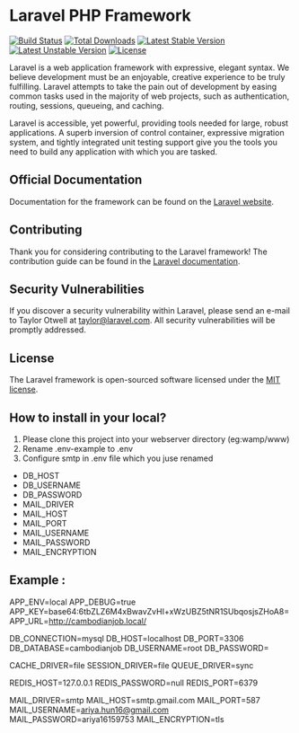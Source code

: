 # Laravel PHP Framework

[![Build Status](https://travis-ci.org/laravel/framework.svg)](https://travis-ci.org/laravel/framework)
[![Total Downloads](https://poser.pugx.org/laravel/framework/d/total.svg)](https://packagist.org/packages/laravel/framework)
[![Latest Stable Version](https://poser.pugx.org/laravel/framework/v/stable.svg)](https://packagist.org/packages/laravel/framework)
[![Latest Unstable Version](https://poser.pugx.org/laravel/framework/v/unstable.svg)](https://packagist.org/packages/laravel/framework)
[![License](https://poser.pugx.org/laravel/framework/license.svg)](https://packagist.org/packages/laravel/framework)

Laravel is a web application framework with expressive, elegant syntax. We believe development must be an enjoyable, creative experience to be truly fulfilling. Laravel attempts to take the pain out of development by easing common tasks used in the majority of web projects, such as authentication, routing, sessions, queueing, and caching.

Laravel is accessible, yet powerful, providing tools needed for large, robust applications. A superb inversion of control container, expressive migration system, and tightly integrated unit testing support give you the tools you need to build any application with which you are tasked.

## Official Documentation

Documentation for the framework can be found on the [Laravel website](http://laravel.com/docs).

## Contributing

Thank you for considering contributing to the Laravel framework! The contribution guide can be found in the [Laravel documentation](http://laravel.com/docs/contributions).

## Security Vulnerabilities

If you discover a security vulnerability within Laravel, please send an e-mail to Taylor Otwell at taylor@laravel.com. All security vulnerabilities will be promptly addressed.

## License

The Laravel framework is open-sourced software licensed under the [MIT license](http://opensource.org/licenses/MIT).

## How to install in your local?
1. Please clone this project into your webserver directory (eg:wamp/www)
2. Rename .env-example to .env
3. Configure smtp in .env file which you juse renamed
- DB_HOST
- DB_USERNAME
- DB_PASSWORD
- MAIL_DRIVER
- MAIL_HOST
- MAIL_PORT
- MAIL_USERNAME
- MAIL_PASSWORD
- MAIL_ENCRYPTION

## Example : 

APP_ENV=local
APP_DEBUG=true
APP_KEY=base64:6tbZLZ6M4xBwavZvHI+xWzUBZ5tNR1SUbqosjsZHoA8=
APP_URL=http://cambodianjob.local/

DB_CONNECTION=mysql
DB_HOST=localhost
DB_PORT=3306
DB_DATABASE=cambodianjob
DB_USERNAME=root
DB_PASSWORD=

CACHE_DRIVER=file
SESSION_DRIVER=file
QUEUE_DRIVER=sync

REDIS_HOST=127.0.0.1
REDIS_PASSWORD=null
REDIS_PORT=6379

MAIL_DRIVER=smtp
MAIL_HOST=smtp.gmail.com
MAIL_PORT=587
MAIL_USERNAME=ariya.hun16@gmail.com
MAIL_PASSWORD=ariya16159753
MAIL_ENCRYPTION=tls
